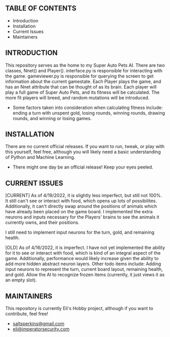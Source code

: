 TABLE OF CONTENTS
---------------------

* Introduction
* Installation 
* Current Issues
* Maintainers

INTRODUCTION
---------------------

This repository serves as the home to my Super Auto Pets AI. There are two classes, Nnet() and Player(). interface.py is responsible for interacting with the game. gameviewer.py is responsible for querying the screen to get information about the current gamestate. Each Player plays the game, and has an Nnet attribute that can be thought of as its brain. Each player will play a full game of Super Auto Pets, and its fitness will be calculated. The more fit players will breed, and random mutations will be introduced. 

* Some factors taken into consideration when calculating fitness include: ending a turn with unspent gold, losing rounds, winning rounds, drawing rounds, and winning or losing games. 

INSTALLATION
---------------------

There are no current official releases. If you want to run, tweak, or play with this yourself, feel free, although you will likely need a basic understanding of Python and Machine Learning.

* There might one day be an official release! Keep your eyes peeled. 

CURRENT ISSUES
---------------------
[CURRENT]
As of 4/19/2022, it is slightly less imperfect, but still not 100%. It still can't see or interact with food, which opens up lots of possibilites. Additionally, it can't directly swap around the positions of animals which have already been placed on the game board. I implemented the extra neurons and inputs necessary for the Players' brains to see the animals it currently owns, and their positions.

I still need to implement input neurons for the turn, gold, and remaining health. 

[OLD]
As of 4/16/2022, it is imperfect. I have not yet implemented the ability for it to see or interact with food, which is kind of an integral aspect of the game. Additionally, performance would likely increase given the ability to add more hidden abstract neuron layers. Other todo items include: Adding input neurons to represent the turn, current board layout, remaining health, and gold. Allow the AI to recognize frozen items (currently, it just views it as an empty slot).

MAINTAINERS
---------------------

This repository is currently Eli's Hobby project, although if you want to contribute, feel free!

* saltsperkins@gmail.com
* eli@imperatorsecurity.com